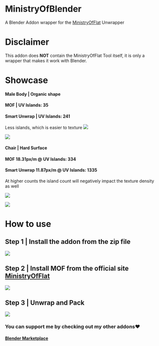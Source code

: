 # MinistryOfBlender
A Blender Addon wrapper for the [MinistryOfFlat](https://www.quelsolaar.com/ministry_of_flat/) Unwrapper

# Disclaimer
This addon does **NOT** contain the MinistryOfFlat Tool itself, it is only a wrapper that makes it work with Blender.


# Showcase

#### Male Body | Organic shape
####  MOF | UV Islands: 35
#### Smart Unwrap | UV Islands: 241
Less islands, which is easier to texture
![](https://raw.githubusercontent.com/Ultikynnys/MinistryOfBlender/refs/heads/main/Comparison.png)

![](https://raw.githubusercontent.com/Ultikynnys/MinistryOfBlender/refs/heads/main/Comparison2.png)


#### Chair | Hard Surface
#### MOF 18.31px/m @ UV Islands: 334
#### Smart Unwrap 11.87px/m  @ UV Islands: 1335

At higher counts the island count will negatively impact the texture density as well

![](https://raw.githubusercontent.com/Ultikynnys/MinistryOfBlender/refs/heads/main/Comparison3.png)


![](https://raw.githubusercontent.com/Ultikynnys/MinistryOfBlender/refs/heads/main/Comparison4.png)


# How to use

## Step 1 | Install the addon from the zip file

![](https://raw.githubusercontent.com/Ultikynnys/MinistryOfBlender/refs/heads/main/Step1.png)


## Step 2 | Install MOF from the official site [MinistryOfFlat](https://www.quelsolaar.com/ministry_of_flat/)

![](https://raw.githubusercontent.com/Ultikynnys/MinistryOfBlender/refs/heads/main/Step2.png)

## Step 3 | Unwrap and Pack

![](https://raw.githubusercontent.com/Ultikynnys/MinistryOfBlender/refs/heads/main/step3a.webp)


### You can support me by checking out my other addons❤️
#### [Blender Marketplace](https://blendermarket.com/creators/ultikynnys)